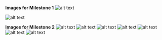 **Images for Milestone 1**
![alt text](https://github.com/[AmrDhaliwal]/[course-project-solo_119]/blob/[main]/Preview%of%Raw%Data.jpg?raw=true)

![alt text](https://github.com/[AmrDhaliwal]/[course-project-solo_119]/blob/[main]/Preview%of%New%Data%Set.jpg?raw=true)

**Images for Milestone 2**
![alt text](https://github.com/[AmrDhaliwal]/[course-project-solo_119]/blob/[main]/images/EDUCATION%vs%PAY_AMT_APR.png?raw=true) 
![alt text](https://github.com/[AmrDhaliwal]/[course-project-solo_119]/blob/[main]/images/EDUCATION%vs%PAY_AMT_AUG.png?raw=true) 
![alt text](https://github.com/[AmrDhaliwal]/[course-project-solo_119]/blob/[main]/images/EDUCATION%vs%BILL_AMT_APR.png?raw=true)                                                                            ![alt text](https://github.com/[AmrDhaliwal]/[course-project-solo_119]/blob/[main]/images/EDUCATION%vs%BILL_AMT_AUG.png?raw=true)
![alt text](https://github.com/[AmrDhaliwal]/[course-project-solo_119]/blob/[main]/images/AGE%vs%Limit_BAL.png?raw=true) 
![alt text](https://github.com/[AmrDhaliwal]/[course-project-solo_119]/blob/[main]/images/Credit%Limit.png?raw=true)                                                                                        ![alt text](https://github.com/[AmrDhaliwal]/[course-project-solo_119]/blob/[main]/images/SEX%vs%Limit_BAL.png?raw=true)
